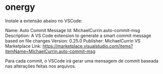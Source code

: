 # onergy

Instale a extensão abaixo no VSCode:

Name: Auto Commit Message
Id: MichaelCurrin.auto-commit-msg
Description: A VS Code extension to generate a smart commit message based on file changes
Version: 0.25.0
Publisher: MichaelCurrin
VS Marketplace Link: https://marketplace.visualstudio.com/items?itemName=MichaelCurrin.auto-commit-msg

Para cada commit, o VSCode irá gerar uma mensagem de commit baseada nas alterações feitas nos arquivos.
